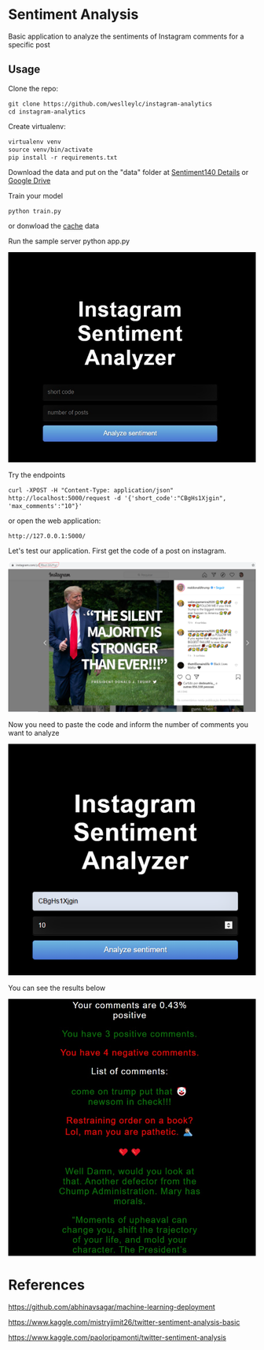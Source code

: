 # Sentiment Analysis

Basic application to analyze the sentiments of Instagram comments for a specific post

Usage
-----

Clone the repo:

    git clone https://github.com/weslleylc/instagram-analytics
    cd instagram-analytics

Create virtualenv:

    virtualenv venv
    source venv/bin/activate
    pip install -r requirements.txt

Download the data and put on the "data" folder at [Sentiment140 Details](http://help.sentiment140.com/for-students) or [Google Drive](https://docs.google.com/file/d/0B04GJPshIjmPRnZManQwWEdTZjg/edit)

    
Train your model

    python train.py
    
or donwload the [cache](https://drive.google.com/file/d/1-uTtVVsNPcUAKWvEX5aiH4QhN9RgG1Zq/view?usp=sharing) data

Run the sample server 
    python app.py
    
![alt text](https://github.com/weslleylc/instagram-analytics/blob/master/static/instagram.jpg)

Try the endpoints

    curl -XPOST -H "Content-Type: application/json" http://localhost:5000/request -d '{'short_code':"CBgHs1Xjgin", 'max_comments':"10"}'

or open the web application:
  
    http://127.0.0.1:5000/

Let's test our application. First get the code of a post on instagram.

![alt text](https://github.com/weslleylc/instagram-analytics/blob/master/static/trump.png)
    

Now you need to paste the code and inform the number of comments you want to analyze

![alt text](https://github.com/weslleylc/instagram-analytics/blob/master/static/post.png)

You can see the results below

![alt text](https://github.com/weslleylc/instagram-analytics/blob/master/static/comments.jpg)


# References
[https://github.com/abhinavsagar/machine-learning-deployment
](https://github.com/abhinavsagar/machine-learning-deployment
)

[https://www.kaggle.com/mistryjimit26/twitter-sentiment-analysis-basic
](https://www.kaggle.com/mistryjimit26/twitter-sentiment-analysis-basic
)

[https://www.kaggle.com/paoloripamonti/twitter-sentiment-analysis
](https://www.kaggle.com/paoloripamonti/twitter-sentiment-analysis
)

